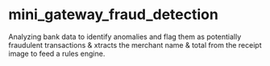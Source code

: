 # mini_gateway_fraud_detection
Analyzing bank data to identify anomalies and flag them as potentially fraudulent transactions &amp; xtracts the  merchant name &amp; total from the receipt image to feed a rules engine. 
